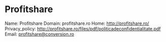 
# Profitshare

Name: Profitshare
Domain: profitshare.ro
Home: http://profitshare.ro/
Privacy_policy: http://profitshare.ro/files/pdf/politicadeconfidentialitate.pdf
Email: profitshare@conversion.ro
